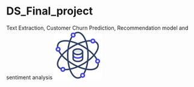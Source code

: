 # DS_Final_project
Text Extraction, Customer Churn Prediction, Recommendation model and sentiment analysis 
![img](/data-science.png)
